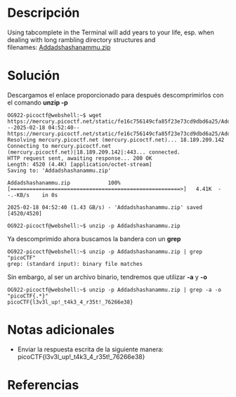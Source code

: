 # **Descripción**

Using tabcomplete in the Terminal will add years to your life, esp. when dealing with long rambling directory structures and filenames: [Addadshashanammu.zip](https://mercury.picoctf.net/static/fe16c756149cfa85f23e73cd9dbd6a25/Addadshashanammu.zip)
# **Solución**

Descargamos el enlace proporcionado para después descomprimirlos con el comando **unzip -p**

```
OG922-picoctf@webshell:~$ wget https://mercury.picoctf.net/static/fe16c756149cfa85f23e73cd9dbd6a25/Addadshashanammu.zip
--2025-02-18 04:52:40--  https://mercury.picoctf.net/static/fe16c756149cfa85f23e73cd9dbd6a25/Addadshashanammu.zip
Resolving mercury.picoctf.net (mercury.picoctf.net)... 18.189.209.142
Connecting to mercury.picoctf.net (mercury.picoctf.net)|18.189.209.142|:443... connected.
HTTP request sent, awaiting response... 200 OK
Length: 4520 (4.4K) [application/octet-stream]
Saving to: 'Addadshashanammu.zip'

Addadshashanammu.zip            100%[======================================================>]   4.41K  --.-KB/s    in 0s      

2025-02-18 04:52:40 (1.43 GB/s) - 'Addadshashanammu.zip' saved [4520/4520]

OG922-picoctf@webshell:~$ unzip -p Addadshashanammu.zip 
```

Ya descomprimido ahora buscamos la bandera con un **grep**

```
OG922-picoctf@webshell:~$ unzip -p Addadshashanammu.zip | grep "picoCTF"
grep: (standard input): binary file matches
```

Sin embargo, al ser un archivo binario, tendremos que utilizar **-a** y **-o**

```
OG922-picoctf@webshell:~$ unzip -p Addadshashanammu.zip | grep -a -o "picoCTF{.*}"
picoCTF{l3v3l_up!_t4k3_4_r35t!_76266e38}
```
# **Notas adicionales**

- Enviar la respuesta escrita de la siguiente manera: picoCTF{l3v3l_up!_t4k3_4_r35t!_76266e38}

# **Referencias**